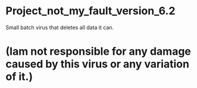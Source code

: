 # Project_not_my_fault_version_6.2
Small batch virus that deletes all data it can.


# (Iam not responsible for any damage caused by this virus or any variation of it.)
